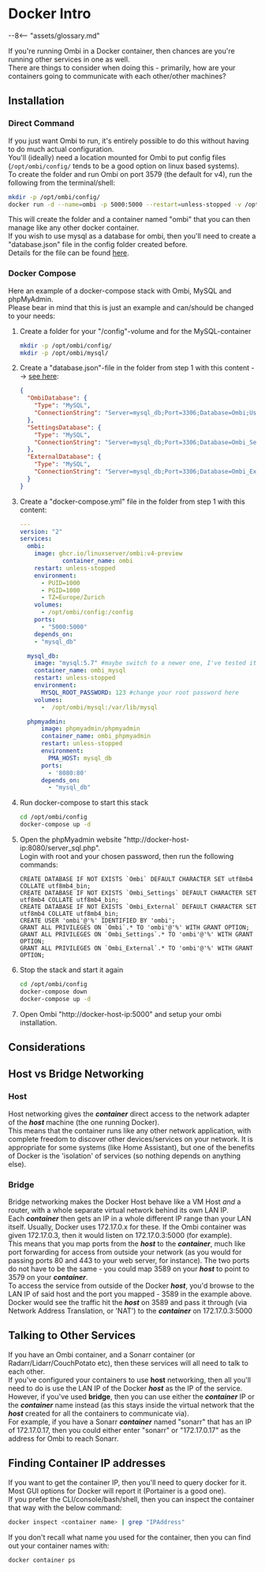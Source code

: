# Docker Intro

 --8<-- "assets/glossary.md"

If you're running Ombi in a Docker container, then chances are you're running other services in one as well.  
There are things to consider when doing this - primarily, how are your containers going to communicate with each other/other machines?  

## Installation

### Direct Command

If you just want Ombi to run, it's entirely possible to do this without having to do much actual configuration.  
You'll (ideally) need a location mounted for Ombi to put config files (`/opt/ombi/config/` tends to be a good option on linux based systems).  
To create the folder and run Ombi on port 3579 (the default for v4), run the following from the terminal/shell:  

```bash
mkdir -p /opt/ombi/config/
docker run -d --name=ombi -p 5000:5000 --restart=unless-stopped -v /opt/ombi/config:/config linuxserver/ombi:development
```

This will create the folder and a container named "ombi" that you can then manage like any other docker container.  
If you wish to use mysql as a database for ombi, then you'll need to create a "database.json" file in the config folder created before.  
Details for the file can be found [here](../alternate-databases).  

### Docker Compose

Here an example of a docker-compose stack with Ombi, MySQL and phpMyAdmin.  
Please bear in mind that this is just an example and can/should be changed to your needs:  

1. Create a folder for your "/config"-volume and for the MySQL-container

    ```bash
    mkdir -p /opt/ombi/config/
    mkdir -p /opt/ombi/mysql/
    ```

1. Create a "database.json"-file in the folder from step 1 with this content --> [see here](../alternate-databases):

    ```json
    {
      "OmbiDatabase": {
        "Type": "MySQL",
        "ConnectionString": "Server=mysql_db;Port=3306;Database=Ombi;User=ombi;Password=ombi"
      },
      "SettingsDatabase": {
        "Type": "MySQL",
        "ConnectionString": "Server=mysql_db;Port=3306;Database=Ombi_Settings;User=ombi;Password=ombi"
      },
      "ExternalDatabase": {
        "Type": "MySQL",
        "ConnectionString": "Server=mysql_db;Port=3306;Database=Ombi_External;User=ombi;Password=ombi"
      }
    }
    ```

1. Create a "docker-compose.yml" file in the folder from step 1 with this content:

    ```yml
    ---
    version: "2"
    services:
      ombi:
        image: ghcr.io/linuxserver/ombi:v4-preview
                container_name: ombi
        restart: unless-stopped
        environment:
          - PUID=1000
          - PGID=1000
          - TZ=Europe/Zurich
        volumes:
          - /opt/ombi/config:/config
        ports:
          - "5000:5000"
        depends_on:
        - "mysql_db"

      mysql_db:
        image: "mysql:5.7" #maybe switch to a newer one, I've tested it with this image
        container_name: ombi_mysql
        restart: unless-stopped
        environment:
          MYSQL_ROOT_PASSWORD: 123 #change your root password here
        volumes:
          -  /opt/ombi/mysql:/var/lib/mysql

      phpmyadmin:
          image: phpmyadmin/phpmyadmin
          container_name: ombi_phpmyadmin
          restart: unless-stopped
          environment:
            PMA_HOST: mysql_db
          ports:
            - '8080:80'
          depends_on:
            - "mysql_db"
    ```

1. Run docker-compose to start this stack

    ```bash
    cd /opt/ombi/config
    docker-compose up -d
    ```

1. Open the phpMyadmin website "http://docker-host-ip:8080/server_sql.php".  
Login with root and your chosen password, then run the following commands:

    ```mysql
    CREATE DATABASE IF NOT EXISTS `Ombi` DEFAULT CHARACTER SET utf8mb4 COLLATE utf8mb4_bin;
    CREATE DATABASE IF NOT EXISTS `Ombi_Settings` DEFAULT CHARACTER SET utf8mb4 COLLATE utf8mb4_bin;
    CREATE DATABASE IF NOT EXISTS `Ombi_External` DEFAULT CHARACTER SET utf8mb4 COLLATE utf8mb4_bin;
    CREATE USER 'ombi'@'%' IDENTIFIED BY 'ombi';
    GRANT ALL PRIVILEGES ON `Ombi`.* TO 'ombi'@'%' WITH GRANT OPTION;
    GRANT ALL PRIVILEGES ON `Ombi_Settings`.* TO 'ombi'@'%' WITH GRANT OPTION;
    GRANT ALL PRIVILEGES ON `Ombi_External`.* TO 'ombi'@'%' WITH GRANT OPTION;
    ```

1. Stop the stack and start it again

    ```bash
    cd /opt/ombi/config
    docker-compose down 
    docker-compose up -d
    ```

1. Open Ombi "http://docker-host-ip:5000" and setup your ombi installation.

## Considerations

## Host vs Bridge Networking

### Host

Host networking gives the *__container__* direct access to the network adapter of the *__host__* machine (the one running Docker).  
This means that the container runs like any other network application, with complete freedom to discover other devices/services on your network. It is appropriate for some systems (like Home Assistant), but one of the benefits of Docker is the 'isolation' of services (so nothing depends on anything else).  

### Bridge

Bridge networking makes the Docker Host behave like a VM Host *and* a router, with a whole separate virtual network behind its own LAN IP.  
Each *__container__* then gets an IP in a whole different IP range than your LAN itself. Usually, Docker uses 172.17.0.x for these. If the Ombi container was given 172.17.0.3, then it would listen on 172.17.0.3:5000 (for example).  
This means that you map ports from the *__host__* to the *__container__*, much like port forwarding for access from outside your network (as you would for passing ports 80 and 443 to your web server, for instance). The two ports do not have to be the same - you could map 3589 on your *__host__* to point to 3579 on your *__container__*.  
To access the service from outside of the Docker *__host__*, you'd browse to the LAN IP of said host and the port you mapped - 3589 in the example above. Docker would see the traffic hit the *__host__* on 3589 and pass it through (via Network Address Translation, or 'NAT') to the *__container__* on 172.17.0.3:5000

## Talking to Other Services

If you have an Ombi container, and a Sonarr container (or Radarr/Lidarr/CouchPotato etc), then these services will all need to talk to each other.  
If you've configured your containers to use __host__ networking, then all you'll need to do is use the LAN IP of the Docker *__host__* as the IP of the service.  
However, if you've used __bridge__, then you can use either the *__container__* IP or the *__container__* name instead (as this stays inside the virtual network that the *__host__* created for all the containers to communicate via).  
For example, if you have a Sonarr *__container__* named "sonarr" that has an IP of 172.17.0.17, then you could either enter "sonarr" or "172.17.0.17" as the address for Ombi to reach Sonarr.  

## Finding Container IP addresses

If you want to get the container IP, then you'll need to query docker for it.  
Most GUI options for Docker will report it (Portainer is a good one).  
If you prefer the CLI/console/bash/shell, then you can inspect the container that way with the below command:

``` bash
docker inspect <container name> | grep "IPAddress"
```

If you don't recall what name you used for the container, then you can find out your container names with:

``` bash
docker container ps
```
